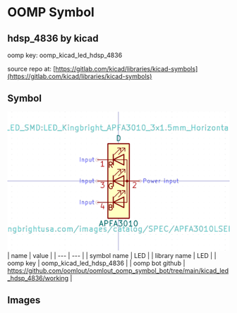 # OOMP Symbol  
## hdsp_4836  by kicad  
  
oomp key: oomp_kicad_led_hdsp_4836  
  
source repo at: [https://gitlab.com/kicad/libraries/kicad-symbols](https://gitlab.com/kicad/libraries/kicad-symbols)  
## Symbol  
  
[![working.png](working_600.png)](working.png)  
| name | value | 
| --- | --- | 
| symbol name | LED | 
| library name | LED | 
| oomp key | oomp_kicad_led_hdsp_4836 | 
| oomp bot github | https://github.com/oomlout/oomlout_oomp_symbol_bot/tree/main/kicad_led_hdsp_4836/working | 
## Images  
